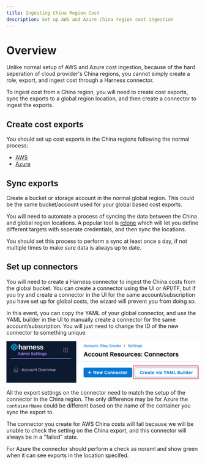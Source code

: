 ```yaml
---
title: Ingesting China Region Cost
description: Set up AWS and Azure China region cost ingestion
---
```


# Overview

Unlike normal setup of AWS and Azure cost ingestion, because of the hard seperation of cloud provider's China regions, you cannot simply create a role, export, and ingest cost through a Harness connector.

To ingest cost from a China region, you will need to create cost exports, sync the exports to a global region location, and then create a connector to ingest the exports.

## Create cost exports

You should set up cost exports in the China regions following the normal process:

* [AWS](/docs/cloud-cost-management/get-started/onboarding-guide/set-up-cost-visibility-for-aws#cost-and-usage-reports-cur)
* [Azure](https://developer.harness.io/docs/cloud-cost-management/get-started/onboarding-guide/set-up-cost-visibility-for-azure/#azure-billing-exports)

## Sync exports

Create a bucket or storage account in the normal global region. This could be the same bucket/account used for your global based cost exports.

You will need to automate a process of syncing the data between the China and global region locations. A popular tool is [rclone](https://rclone.org/) which will let you define different targets with seperate credentials, and then sync the locations.

You should set this process to perform a sync at least once a day, if not multiple times to make sure data is always up to date.

## Set up connectors

You will need to create a Harness connector to ingest the China costs from the global bucket. You can create a connector using the UI or API/TF, but if you try and create a connector in the UI for the same account/subscription you have set up for global costs, the wizard will prevent you from doing so.

In this event, you can copy the YAML of your global connector, and use the YAML builder in the UI to manually create a connector for the same account/subscription. You will just need to change the ID of the new connector to something unique.

![](../../static/yaml-builder.png)

All the export settings on the connector need to match the setup of the connector in the China region. The only difference may be for Azure the `containerName` could be different based on the name of the container you sync the export to.

The connector you create for AWS China costs will fail because we will be unable to check the setting on the China export, and this connector will always be in a "failed" state.

For Azure the connector should perform a check as noraml and show green when it can see exports in the location specifed. 
